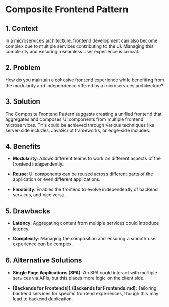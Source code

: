 # Composite Frontend Pattern


## 1. Context

In a microservices architecture, frontend development can also become complex due to multiple services contributing to the UI. Managing this complexity and ensuring a seamless user experience is crucial.


## 2. Problem

How do you maintain a cohesive frontend experience while benefiting from the modularity and independence offered by a microservices architecture?


## 3. Solution

The Composite Frontend Pattern suggests creating a unified frontend that aggregates and composes UI components from multiple frontend microservices. This could be achieved through various techniques like server-side includes, JavaScript frameworks, or edge-side includes.


## 4. Benefits

- **Modularity**: Allows different teams to work on different aspects of the frontend independently.

- **Reuse**: UI components can be reused across different parts of the application or even different applications.

- **Flexibility**: Enables the frontend to evolve independently of backend services, and vice versa.


## 5. Drawbacks

- **Latency**: Aggregating content from multiple services could introduce latency.

- **Complexity**: Managing the composition and ensuring a smooth user experience can be complex.


## 6. Alternative Solutions

- **Single Page Applications (SPA)**: An SPA could interact with multiple services via APIs, but this places more logic on the client side.

- **[Backends for Frontends](./Backends for Frontends.md)**: Tailoring backend services for specific frontend experiences, though this may lead to backend duplication.
